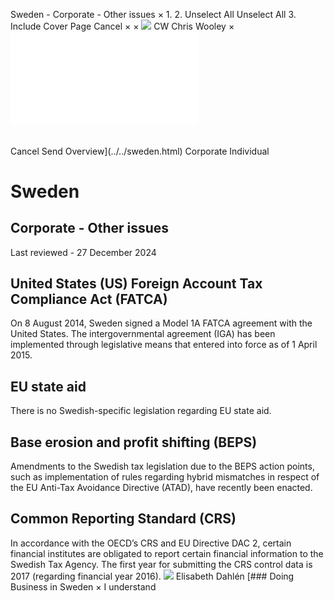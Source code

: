 Sweden - Corporate - Other issues
×
1.
2.
Unselect All
Unselect All
3.
Include Cover Page
Cancel
×
×
![](../../-/media/world-wide-tax-summaries/attachments/global---chris-wooley.ashx%3Frev=ac5e5f3223b34096b1afc2a6009c7320&revision=ac5e5f32-23b3-4096-b1af-c2a6009c7320&hash=859B7ADC84DC2CBEC9760E9E6EE7DE6D0A8BFCDF)
CW
Chris Wooley
×
![](other-issues.html)
######
Cancel
Send
Overview](../../sweden.html)
Corporate
Individual
# Sweden
## Corporate - Other issues
Last reviewed - 27 December 2024
## United States (US) Foreign Account Tax Compliance Act (FATCA)
On 8 August 2014, Sweden signed a Model 1A FATCA agreement with the United States. The intergovernmental agreement (IGA) has been implemented through legislative means that entered into force as of 1 April 2015.
## EU state aid
There is no Swedish-specific legislation regarding EU state aid.
## Base erosion and profit shifting (BEPS)
Amendments to the Swedish tax legislation due to the BEPS action points, such as implementation of rules regarding hybrid mismatches in respect of the EU Anti-Tax Avoidance Directive (ATAD), have recently been enacted.
## Common Reporting Standard (CRS)
In accordance with the OECD’s CRS and EU Directive DAC 2, certain financial institutes are obligated to report certain financial information to the Swedish Tax Agency. The first year for submitting the CRS control data is 2017 (regarding financial year 2016).
![](../../-/media/world-wide-tax-summaries/swedenelisabeth-dahlensweden--elisabeth-dahlenjpg20240828092006986.ashx%3Frev=dfc9cc769d72499881311b5e69b982f2&revision=dfc9cc76-9d72-4998-8131-1b5e69b982f2&hash=BAE5B2FDFB8079A60D5D28BC6DA09044DEBCD377)
Elisabeth Dahlén
[### Doing Business in Sweden
×
I understand